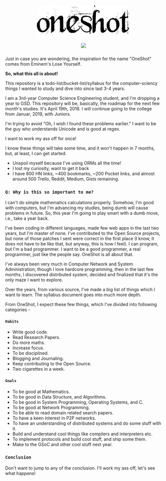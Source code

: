 <h1 align="center"> 
<br>
<img width="300px;" src="media/text4162.png">
<br>
<img src="https://img.shields.io/badge/build-progress-blue.svg?style=flat-square">
</h1>

Just in case you are wondering, the inspiration for the name "OneShot" comes from Eminem's Lose Yourself. 

__So, what this all is about!__

This repository is a todo-list/bucket-list/syllabus for the computer-sciency things I wanted to study and dive into since last 3-4 years.

I am a 3rd-year Computer Science Engineering student, and I'm dropping a year to GSD. This repository will be, basically, the roadmap for the next few month's studies. It's April 19th, 2018. I will continue going to the college from Januar, 2019, with Juniors. 

I'm trying to avoid "Oh, I wish I found these problems earlier." I want to be the guy who understands Unicode and is good at regex. 

I want to work my ass off for once!

I know these things will take some time, and it won't happen in 7 months, but, at least, I can get started. 

- Unspoil myself because I've using ORMs all the time!
- I lost my curiosity, want to get it back
- I have 800 HN links, ~400 bookmarks, ~200 Pocket links, and almost around 500 Trello, Reddit, Medium, Gists remaining. 

### __`Q: Why is this so important to me?`__

I can't do simple mathematics calculations properly. Somehow, I'm good with computers, but I'm advancing my studies, being dumb will cause problems in future. So, this year I'm going to play smart with a dumb move, i.e., take a year back.

I've been coding in different languages, made few web apps in the last two years, but I'm master of none. I've contributed to the Open Source projects, but none of those patches I sent were correct in the first place (I know, it does not have to be like that, but anyway, this is how I feel). I can program, but I'm a bad programmer. I want to be a good programmer, a real programmer, just like the people say. OneShot is all about that. 

I've always been very much in Computer Network and System Administration, though I love hardcore programming, then in the last few months, I discovered distributed system, decided and finalized that it's the only maze I want to explore. 

Over the years, from various source, I've made a big list of things which I want to learn. The syllabus document goes into much more depth. 

From OneShot, I expect these few things, which I've divided into following categories - 

#### __`Habits`__

- Write good code.
- Read Research Papers.
- Do more maths.
- Increase focus.
- To be disciplined.
- Blogging and Journaling.
- Keep contributing to the Open Source.
- Two cigarettes in a week.

#### __`Goals`__

- To be good at Mathematics.
- To be good in Data Structure, and Algorithms.
- To be good in System Programming, Operating Systems, and C.
- To be good at Network Programming.
- To be able to read domain related search papers. 
- To have a keen interest in P2P networks.
- To have an understanding of distributed systems and do some stuff with it.
- Build and understand cool things like compilers and interpreters etc.
- To implement protocols and build cool stuff, and ship some them.
- Make to the GSoC and other cool stuff next year.

### `Conclusion`

Don't want to jump to any of the conclusion. I'll work my ass off, let's see what happens!
